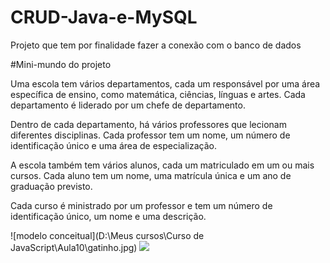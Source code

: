 # CRUD-Java-e-MySQL
 Projeto que tem por finalidade fazer a conexão com o banco de dados

 #Mini-mundo do projeto

 Uma escola tem vários departamentos, cada um responsável por uma área específica de ensino, como matemática, ciências, línguas e artes. Cada departamento é liderado por um chefe de departamento.

Dentro de cada departamento, há vários professores que lecionam diferentes disciplinas. Cada professor tem um nome, um número de identificação único e uma área de especialização.

A escola também tem vários alunos, cada um matriculado em um ou mais cursos. Cada aluno tem um nome, uma matrícula única e um ano de graduação previsto.

Cada curso é ministrado por um professor e tem um número de identificação único, um nome e uma descrição.

![modelo conceitual](D:\Meus cursos\Curso de JavaScript\Aula10\gatinho.jpg)
<img src="Aula10/gatinho.jpg"/>






